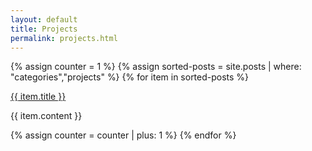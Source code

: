 ```yaml
---
layout: default
title: Projects
permalink: projects.html
---
```


<div class="panel-group" id="accordion">
  
{% assign counter = 1 %}
{% assign sorted-posts = site.posts | where: "categories","projects" %}
{% for item in sorted-posts %}
 
<div class="panel panel-success">
 
<div class="panel-heading">

<a class="accordion-toggle" data-toggle="collapse" data-parent="#accordion" href="#pannello-{{ counter }}">

{{ item.title }}

</a>
 
</div>

<div id="pannello-{{ counter }}" class="panel-collapse collapse">

<div class="panel-body">

{{ item.content }}

</div>
  
</div>

</div>

{% assign counter = counter | plus: 1 %}
{% endfor %}

</div>
